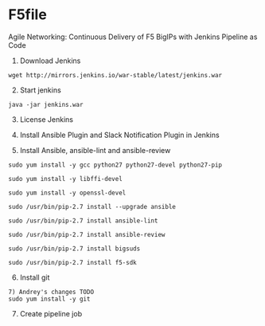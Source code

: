 # F5file
Agile Networking: Continuous Delivery of F5 BigIPs with Jenkins Pipeline as Code

1) Download Jenkins
```
wget http://mirrors.jenkins.io/war-stable/latest/jenkins.war
```

2) Start jenkins

```
java -jar jenkins.war
```

3) License Jenkins

4) Install Ansible Plugin and Slack Notification Plugin in Jenkins

5) Install Ansible, ansible-lint and ansible-review

```
sudo yum install -y gcc python27 python27-devel python27-pip

sudo yum install -y libffi-devel

sudo yum install -y openssl-devel

sudo /usr/bin/pip-2.7 install --upgrade ansible

sudo /usr/bin/pip-2.7 install ansible-lint

sudo /usr/bin/pip-2.7 install ansible-review 

sudo /usr/bin/pip-2.7 install bigsuds

sudo /usr/bin/pip-2.7 install f5-sdk
```

6) Install git
```
7) Andrey's changes TODO
sudo yum install -y git

```

7) Create pipeline job
